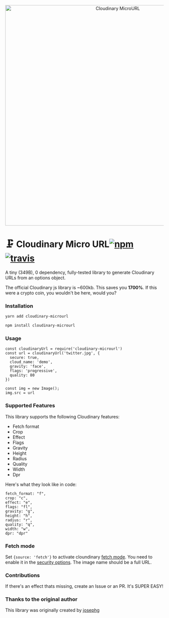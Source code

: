 <p align="center">
  <img src="https://i.imgur.com/0HShUQD.png" width="700" alt="Cloudinary MicroURL">
</p>

# 🗜 Cloudinary Micro URL[![npm](https://img.shields.io/npm/v/cloudinary-microurl.svg)](https://npm.im/cloudinary-microurl) [![travis](https://travis-ci.org/peterpme/cloudinary-microurl.svg?branch=master)](https://travis-ci.org/peterpme/cloudinary-microurl)

A tiny (349B), 0 dependency, fully-tested library to generate Cloudinary URLs from an options object.

The official Cloudinary js library is ~600kb. This saves you **1700%**. If this were a crypto coin, you wouldn't be here, would you?

### Installation

```sh
yarn add cloudinary-microurl
```

```sh
npm install cloudinary-microurl
```

### Usage

```es6
const cloudinaryUrl = require('cloudinary-microurl')
const url = cloudinaryUrl('twitter.jpg', {
  secure: true,
  cloud_name: 'demo',
  gravity: 'face',
  flags: 'progressive',
  quality: 80
})

const img = new Image();
img.src = url
```

### Supported Features

This library supports the following Cloudinary features:

- Fetch format
- Crop
- Effect
- Flags
- Gravity
- Height
- Radius
- Quality
- Width
- Dpr

Here's what they look like in code:

```es6
fetch_format: "f",
crop: "c",
effect: "e",
flags: "fl",
gravity: "g",
height: "h",
radius: "r",
quality: "q",
width: "w",
dpr: "dpr"
```

### Fetch mode

Set `{source: 'fetch'}` to activate cloundinary [fetch mode](http://cloudinary.com/documentation/fetch_remote_images#remote_image_fetch_url). You need to enable it in the [security options](https://cloudinary.com/console/settings/security). The image name should be a full URL.

### Contributions

If there's an effect thats missing, create an Issue or an PR. It's SUPER EASY!

### Thanks to the original author
This library was originally created by [josephg](https://github.com/josephg)
